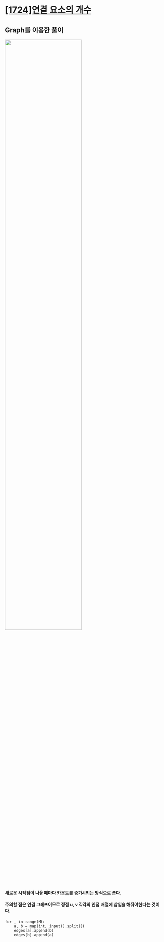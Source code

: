  # [[1724]연결 요소의 개수](https://www.acmicpc.net/problem/11724)

## Graph를 이용한 풀이

<image src="https://lh4.googleusercontent.com/yszv2jcYzZCtwoKfR643JbMnNneBLMGDjBKQdLmxxlIPu3k5bIr9nOZ_jNjuLa8yvfGU7KJzll5vFAtMsfV1o6gjV-8uNvmx_DfvdQreDkjgY0I5q3RAIfzqcL_LW7wS_2MlfXa2" width="70%">
<br>

#### 새로운 시작점이 나올 때마다 카운트를 증가시키는 방식으로 푼다.
#### 주의할 점은 연결 그래프이므로 정점 u, v 각각의 인접 배열에 삽입을 해줘야한다는 것이다.

	for _ in range(M):  
	    a, b = map(int, input().split())  
	    edges[a].append(b)  
	    edges[b].append(a)